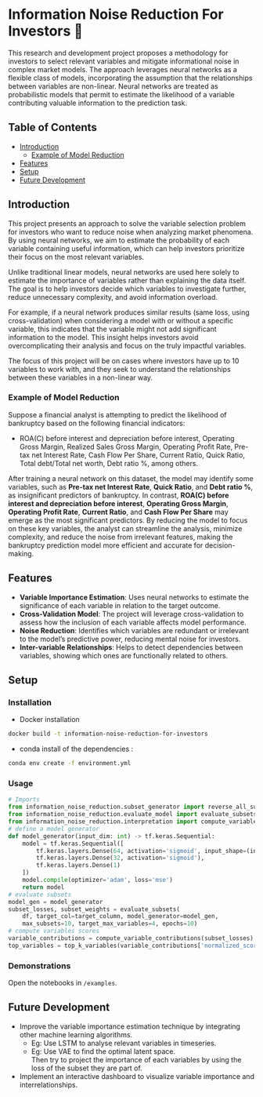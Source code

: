 # Information Noise Reduction For Investors 🏦

This research and development project proposes a methodology for investors to select relevant variables and mitigate informational noise in complex market models. The approach leverages neural networks as a flexible class of models, incorporating the assumption that the relationships between variables are non-linear. Neural networks are treated as probabilistic models that permit to estimate the likelihood of a variable contributing valuable information to the prediction task. 

## Table of Contents

- [Introduction](#introduction)
    - [Example of Model Reduction](#example-of-model-reduction)
- [Features](#features)
- [Setup](#setup)
- [Future Development](#future-development)

## Introduction

This project presents an approach to solve the variable selection problem for investors who want to reduce noise when analyzing market phenomena. By using neural networks, we aim to estimate the probability of each variable containing useful information, which can help investors prioritize their focus on the most relevant variables. 

Unlike traditional linear models, neural networks are used here solely to estimate the importance of variables rather than explaining the data itself. The goal is to help investors decide which variables to investigate further, reduce unnecessary complexity, and avoid information overload. 

For example, if a neural network produces similar results (same loss, using cross-validation) when considering a model with or without a specific variable, this indicates that the variable might not add significant information to the model. This insight helps investors avoid overcomplicating their analysis and focus on the truly impactful variables.

The focus of this project will be on cases where investors have up to 10 variables to work with, and they seek to understand the relationships between these variables in a non-linear way.

### Example of Model Reduction

Suppose a financial analyst is attempting to predict the likelihood of bankruptcy based on the following financial indicators: 
- ROA(C) before interest and depreciation before interest, Operating Gross Margin, Realized Sales Gross Margin, Operating Profit Rate, Pre-tax net Interest Rate, Cash Flow Per Share, Current Ratio, Quick Ratio, Total debt/Total net worth, Debt ratio %, among others.

After training a neural network on this dataset, the model may identify some variables, such as **Pre-tax net Interest Rate**, **Quick Ratio**, and **Debt ratio %**, as insignificant predictors of bankruptcy. In contrast, **ROA(C) before interest and depreciation before interest**, **Operating Gross Margin**, **Operating Profit Rate**, **Current Ratio**, and **Cash Flow Per Share** may emerge as the most significant predictors. By reducing the model to focus on these key variables, the analyst can streamline the analysis, minimize complexity, and reduce the noise from irrelevant features, making the bankruptcy prediction model more efficient and accurate for decision-making.



## Features

- **Variable Importance Estimation**: Uses neural networks to estimate the significance of each variable in relation to the target outcome.
- **Cross-Validation Model**: The project will leverage cross-validation to assess how the inclusion of each variable affects model performance.
- **Noise Reduction**: Identifies which variables are redundant or irrelevant to the model’s predictive power, reducing mental noise for investors.
- **Inter-variable Relationships**: Helps to detect dependencies between variables, showing which ones are functionally related to others.

## Setup

### Installation

- Docker installation

```sh
docker build -t information-noise-reduction-for-investors
```

- conda install of the dependencies :

```sh
conda env create -f environment.yml
```

### Usage

```python
# Imports
from information_noise_reduction.subset_generator import reverse_all_subsets_generator
from information_noise_reduction.evaluate_model import evaluate_subsets
from information_noise_reduction.interpretation import compute_variable_contributions
# define a model generator
def model_generator(input_dim: int) -> tf.keras.Sequential:
    model = tf.keras.Sequential([
        tf.keras.layers.Dense(64, activation='sigmoid', input_shape=(input_dim,)),
        tf.keras.layers.Dense(32, activation='sigmoid'),
        tf.keras.layers.Dense(1)
    ])
    model.compile(optimizer='adam', loss='mse')
    return model
# evaluate subsets
model_gen = model_generator
subset_losses, subset_weights = evaluate_subsets(
    df, target_col=target_column, model_generator=model_gen, 
    max_subsets=10, target_max_variables=4, epochs=10)
# compute variables scores
variable_contributions = compute_variable_contributions(subset_losses)
top_variables = top_k_variables(variable_contributions['normalized_scores'], 4)
```

### Demonstrations

Open the notebooks in `/examples`.

## Future Development

- Improve the variable importance estimation technique by integrating other machine learning algorithms.
    - Eg: Use LSTM to analyse relevant variables in timeseries.
    - Eg: Use VAE to find the optimal latent space. \
    Then try to project the importance of each variables by using the loss of the subset they are part of.
- Implement an interactive dashboard to visualize variable importance and interrelationships.

